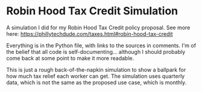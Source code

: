# Robin Hood Tax Credit Simulation

A simulation I did for my Robin Hood Tax Credit policy proposal. See more here:
https://phillytechdude.com/taxes.html#robin-hood-tax-credit

Everything is in the Python file, with links to the sources in comments. I'm of the belief that all code is self-documenting... although I should probably come back at some point to make it more readable.

This is just a rough back-of-the-napkin simulation to show a ballpark for how much tax relief each worker can get. The simulation uses quarterly data, which is not the same as the proposed use case, which is monthly.